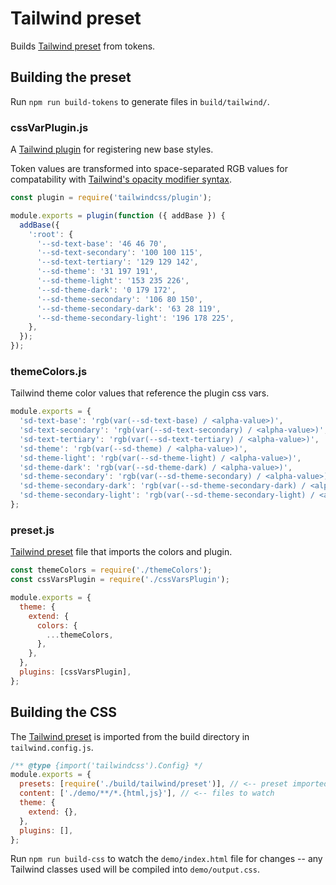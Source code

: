 # Tailwind preset

Builds [Tailwind preset](https://tailwindcss.com/docs/presets#creating-a-preset) from tokens.

## Building the preset

Run `npm run build-tokens` to generate files in `build/tailwind/`.

### cssVarPlugin.js

A [Tailwind plugin](https://tailwindcss.com/docs/plugins) for registering new base styles.

Token values are transformed into space-separated RGB values for compatability with [Tailwind's opacity modifier syntax](https://tailwindcss.com/docs/customizing-colors#using-css-variables).

```js
const plugin = require('tailwindcss/plugin');

module.exports = plugin(function ({ addBase }) {
  addBase({
    ':root': {
      '--sd-text-base': '46 46 70',
      '--sd-text-secondary': '100 100 115',
      '--sd-text-tertiary': '129 129 142',
      '--sd-theme': '31 197 191',
      '--sd-theme-light': '153 235 226',
      '--sd-theme-dark': '0 179 172',
      '--sd-theme-secondary': '106 80 150',
      '--sd-theme-secondary-dark': '63 28 119',
      '--sd-theme-secondary-light': '196 178 225',
    },
  });
});
```

### themeColors.js

Tailwind theme color values that reference the plugin css vars.

```js
module.exports = {
  'sd-text-base': 'rgb(var(--sd-text-base) / <alpha-value>)',
  'sd-text-secondary': 'rgb(var(--sd-text-secondary) / <alpha-value>)',
  'sd-text-tertiary': 'rgb(var(--sd-text-tertiary) / <alpha-value>)',
  'sd-theme': 'rgb(var(--sd-theme) / <alpha-value>)',
  'sd-theme-light': 'rgb(var(--sd-theme-light) / <alpha-value>)',
  'sd-theme-dark': 'rgb(var(--sd-theme-dark) / <alpha-value>)',
  'sd-theme-secondary': 'rgb(var(--sd-theme-secondary) / <alpha-value>)',
  'sd-theme-secondary-dark': 'rgb(var(--sd-theme-secondary-dark) / <alpha-value>)',
  'sd-theme-secondary-light': 'rgb(var(--sd-theme-secondary-light) / <alpha-value>)',
};
```

### preset.js

[Tailwind preset](https://tailwindcss.com/docs/presets) file that imports the colors and plugin.

```js
const themeColors = require('./themeColors');
const cssVarsPlugin = require('./cssVarsPlugin');

module.exports = {
  theme: {
    extend: {
      colors: {
        ...themeColors,
      },
    },
  },
  plugins: [cssVarsPlugin],
};
```

## Building the CSS

The [Tailwind preset](https://tailwindcss.com/docs/presets#creating-a-preset) is imported from the build directory in `tailwind.config.js`.

```js
/** @type {import('tailwindcss').Config} */
module.exports = {
  presets: [require('./build/tailwind/preset')], // <-- preset imported here
  content: ['./demo/**/*.{html,js}'], // <-- files to watch
  theme: {
    extend: {},
  },
  plugins: [],
};
```

Run `npm run build-css` to watch the `demo/index.html` file for changes -- any Tailwind classes used will be compiled into `demo/output.css`.
